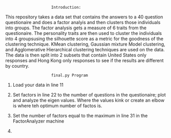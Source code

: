 						Introduction:

This repository takes a data set that contains the answers to a 40 question questionaire and does a factor analyis and then clusters those individuals into groups. The factor analysis gets a measure of 6 traits from the questionaire. The personality traits are then used to cluster the individuals into 4 groupsusing the silhouette score as a metric for the goodness of the clustering technique. KMean clustering, Gaussian mixture Model clustering, and Agglomerative Hierarchical clustering techniques are used on the data. The data is then split into 2 subsets that contain United States only responses and Hong Kong only responses to see if the results are different by country. 

						final.py Program

1) Load your data in line 11

2) Set factors in line 22 to the number of questions in the questionaire; plot and analyze the eigen values. Where the values kink or create an elbow is where teh optimum number of factos is.

3) Set the number of factors equal to the maximum in line 31 in the FactorAnalyzer machine 

4) 
